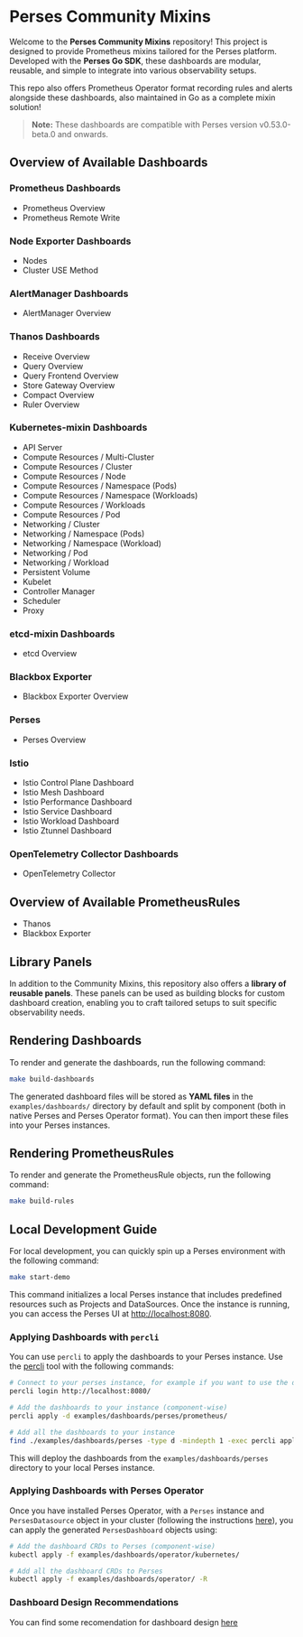 # Perses Community Mixins

Welcome to the **Perses Community Mixins** repository! This project is designed to provide Prometheus mixins tailored for the Perses platform. Developed with the **Perses Go SDK**, these dashboards are modular, reusable, and simple to integrate into various observability setups.

This repo also offers Prometheus Operator format recording rules and alerts alongside these dashboards, also maintained in Go as a complete mixin solution!

> **Note:** These dashboards are compatible with Perses version v0.53.0-beta.0 and onwards.

## Overview of Available Dashboards

### Prometheus Dashboards
- Prometheus Overview
- Prometheus Remote Write

### Node Exporter Dashboards
- Nodes
- Cluster USE Method

### AlertManager Dashboards
- AlertManager Overview

### Thanos Dashboards
- Receive Overview
- Query Overview
- Query Frontend Overview
- Store Gateway Overview
- Compact Overview
- Ruler Overview

### Kubernetes-mixin Dashboards
- API Server
- Compute Resources / Multi-Cluster
- Compute Resources / Cluster
- Compute Resources / Node
- Compute Resources / Namespace (Pods)
- Compute Resources / Namespace (Workloads)
- Compute Resources / Workloads
- Compute Resources / Pod
- Networking / Cluster
- Networking / Namespace (Pods)
- Networking / Namespace (Workload)
- Networking / Pod
- Networking / Workload
- Persistent Volume
- Kubelet
- Controller Manager
- Scheduler
- Proxy

### etcd-mixin Dashboards
- etcd Overview

### Blackbox Exporter
- Blackbox Exporter Overview

### Perses
- Perses Overview

### Istio
- Istio Control Plane Dashboard
- Istio Mesh Dashboard
- Istio Performance Dashboard
- Istio Service Dashboard
- Istio Workload Dashboard
- Istio Ztunnel Dashboard

### OpenTelemetry Collector Dashboards
- OpenTelemetry Collector

## Overview of Available PrometheusRules

- Thanos
- Blackbox Exporter

## Library Panels

In addition to the Community Mixins, this repository also offers a **library of reusable panels**. These panels can be used as building blocks for custom dashboard creation, enabling you to craft tailored setups to suit specific observability needs.

## Rendering Dashboards

To render and generate the dashboards, run the following command:

```bash
make build-dashboards
```

The generated dashboard files will be stored as **YAML files** in the `examples/dashboards/` directory by default and split by component (both in native Perses and Perses Operator format). You can then import these files into your Perses instances.

## Rendering PrometheusRules

To render and generate the PrometheusRule objects, run the following command:

```bash
make build-rules
```

## Local Development Guide

For local development, you can quickly spin up a Perses environment with the following command:

```bash
make start-demo
```

This command initializes a local Perses instance that includes predefined resources such as Projects and DataSources. Once the instance is running, you can access the Perses UI at [http://localhost:8080](http://localhost:8080).

### Applying Dashboards with `percli`

You can use `percli` to apply the dashboards to your Perses instance. Use the [percli](https://pkg.go.dev/github.com/perses/perses/cmd/percli) tool with the following commands:

```bash
# Connect to your perses instance, for example if you want to use the demo perses
percli login http://localhost:8080/

# Add the dashboards to your instance (component-wise)
percli apply -d examples/dashboards/perses/prometheus/

# Add all the dashboards to your instance
find ./examples/dashboards/perses -type d -mindepth 1 -exec percli apply -d {} \;
```

This will deploy the dashboards from the `examples/dashboards/perses` directory to your local Perses instance.

### Applying Dashboards with Perses Operator

Once you have installed Perses Operator, with a `Perses` instance and `PersesDatasource` object in your cluster (following the instructions [here](https://github.com/perses/perses-operator?tab=readme-ov-file#running-on-the-cluster)), you can apply the generated `PersesDashboard` objects using:

```bash
# Add the dashboard CRDs to Perses (component-wise)
kubectl apply -f examples/dashboards/operator/kubernetes/

# Add all the dashboard CRDs to Perses
kubectl apply -f examples/dashboards/operator/ -R
```

### Dashboard Design Recommendations

You can find some recomendation for dashboard design [here](docs/README.md)
